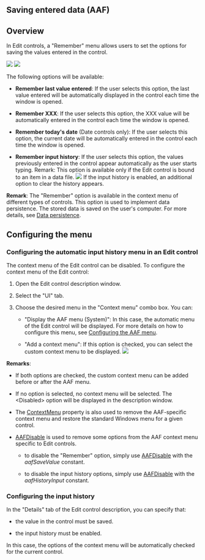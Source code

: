 
## Saving entered data (AAF)
			

<a name="NOTE1"></a>
<a name="NOTE1_1"></a>


## Overview
<a name="overview_ELTTEXTE000144"></a>
In Edit controls, a "Remember" menu allows users to set the options for saving the values entered in the control. 

![](https://doc.pcsoft.fr/en-US/images/image.awp?langid=3&name=M%E9moriser%20la%20saisie%20effectu%E9e_Frame%201.jpg)
![](https://doc.pcsoft.fr/en-US/images/image.awp?langid=3&name=M%E9moriser%20la%20saisie%20effectu%E9e_Frame%202.jpg)


The following options will be available: 

- **Remember last value entered**: If the user selects this option, the last value entered will be automatically displayed in the control each time the window is opened. 

- **Remember XXX**: If the user selects this option, the XXX value will be automatically entered in the control each time the window is opened.

- **Remember today's date** (Date controls only): If the user selects this option, the current date will be automatically entered in the control each time the window is opened. 

- **Remember input history**: If the user selects this option, the values previously entered in the control appear automatically as the user starts typing.
	Remark: This option is available only if the Edit control is bound to an item in a data file. ![](https://doc.pcsoft.fr/en-US/images/image.awp?langid=3&name=FAA_Saisie_HistSaisie.gif)
If the input history is enabled, an additional option to clear the history appears. 




**Remark**: The "Remember" option is available in the context menu of different types of controls. This option is used to implement data persistence. The stored data is saved on the user's computer. For more details, see [Data persistence](../WDChamp/9000019.md). 

<a name="NOTE2"></a>
<a name="NOTE2_1"></a>


## Configuring the menu
<a name="configuring_the_menu_ELTTEXTE000168"></a>


### Configuring the automatic input history menu in an Edit control
<a name="configuring_the_automatic_input_history_menu_edit_control_ELTPARAGRAPHE000038"></a>

The context menu of the Edit control can be disabled. To configure the context menu of the Edit control:

1. Open the Edit control description window.

2. Select the "UI" tab.

3. Choose the desired menu in the "Context menu" combo box. You can: 

	- "Display the AAF menu (System)": In this case, the automatic menu of the Edit control will be displayed. For more details on how to configure this menu, see [Configuring the AAF menu](../Editeurs/2010040.md).

	- "Add a context menu": If this option is checked, you can select the custom context menu to be displayed. ![](https://doc.pcsoft.fr/en-US/images/image.awp?langid=3&name=FAA_Menu_Agenda.gif)








**Remarks**: 

- If both options are checked, the custom context menu can be added before or after the AAF menu. 

- If no option is selected, no context menu will be selected. The &lt;Disabled&gt; option will be displayed in the description window. 

- The [ContextMenu](../Proprietes/2510077.md) property is also used to remove the AAF-specific context menu and restore the standard Windows menu for a given control.

- [AAFDisable](../WDLang1/1000022018.md) is used to remove some options from the AAF context menu specific to Edit controls.

	- to disable the "Remember" option, simply use [AAFDisable](../WDLang1/1000022018.md) with the *aafSaveValue* constant. 

	- to disable the input history options, simply use [AAFDisable](../WDLang1/1000022018.md) with the *aafHistoryInput* constant.






<a name="NOTE2_2"></a>


### Configuring the input history
<a name="configuring_the_input_history_ELTPARAGRAPHE000090"></a>

In the "Details" tab of the Edit control description, you can specify that: 

- the value in the control must be saved. 

- the input history must be enabled. 


In this case, the options of the context menu will be automatically checked for the current control.


